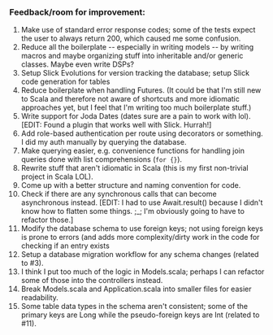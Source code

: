 ### Feedback/room for improvement:

1. Make use of standard error response codes; some of the tests expect the user to always return
200, which caused me some confusion.
2. Reduce all the boilerplate -- especially in writing models -- by writing macros and maybe
organizing stuff into inheritable and/or generic classes. Maybe even write DSPs?
3. Setup Slick Evolutions for version tracking the database; setup Slick code generation for tables
4. Reduce boilerplate when handling Futures. (It could be that I'm still new to Scala and therefore not aware of shortcuts and more idiomatic approaches yet, but I feel that I'm writing too much boilerplate stuff.)
5. Write support for Joda Dates (dates sure are a pain to work with lol). [EDIT: Found a plugin that works well with Slick. Hurrah!]
6. Add role-based authentication per route using decorators or something. I did my auth manually by querying
the database.
7. Make querying easier, e.g. convenience functions for handling join queries done with list
comprehensions (`for {}`).
8. Rewrite stuff that aren't idiomatic in Scala (this is my first non-trivial project in Scala LOL).
9. Come up with a better structure and naming convention for code.
10. Check if there are any synchronous calls that can become asynchronous instead. [EDIT: I had to
use Await.result() because I didn't know how to flatten some things. ;_; I'm obviously going to have
to refactor those.]
11. Modify the database schema to use foreign keys; not using foreign keys is prone to errors (and
adds more complexity/dirty work in the code for checking if an entry exists
12. Setup a database migration workflow for any schema changes (related to #3).
13. I think I put too much of the logic in Models.scala; perhaps I can refactor some of those into
the controllers instead.
14. Break Models.scala and Application.scala into smaller files for easier readability.
15. Some table data types in the schema aren't consistent; some of the primary keys are Long while
the pseudo-foreign keys are Int (related to #11).
